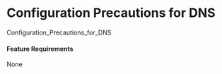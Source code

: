 Configuration Precautions for DNS
=================================

Configuration_Precautions_for_DNS

#### Feature Requirements

None